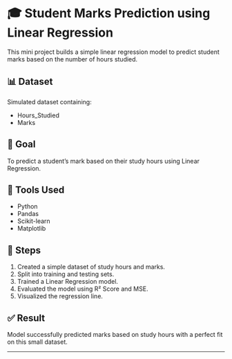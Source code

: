 # 🎓 Student Marks Prediction using Linear Regression

This mini project builds a simple linear regression model to predict student marks based on the number of hours studied.

## 📊 Dataset
Simulated dataset containing:
- Hours_Studied
- Marks

## 🎯 Goal
To predict a student’s mark based on their study hours using Linear Regression.

## 🔧 Tools Used
- Python
- Pandas
- Scikit-learn
- Matplotlib

## 🚀 Steps
1. Created a simple dataset of study hours and marks.
2. Split into training and testing sets.
3. Trained a Linear Regression model.
4. Evaluated the model using R² Score and MSE.
5. Visualized the regression line.

## ✅ Result
Model successfully predicted marks based on study hours with a perfect fit on this small dataset.

---

